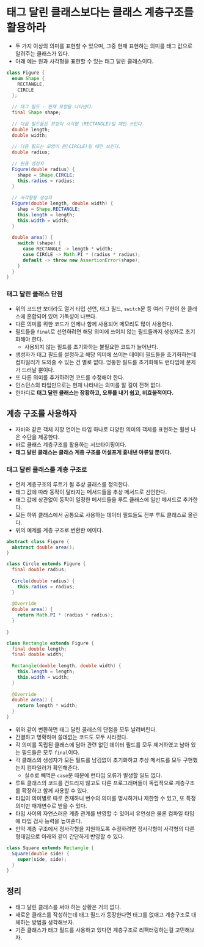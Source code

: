 # 태그 달린 클래스보다는 클래스 계층구조를 활용하라

* 두 가지 이상의 의미를 표현할 수 있으며, 그중 현재 표현하는 의미를 태그 값으로 알려주는 클래스가 있다.
* 아래 예는 원과 사각형을 표현할 수 있는 태그 달린 클래스이다.
```java
class Figure {
  enum Shape {
    RECTANGLE,
    CIRCLE
  };
  
  // 태그 필드 - 현재 모양을 나타낸다.
  final Shape shape;
  
  // 다음 필드들은 모양이 사각형 (RECTANGLE)일 때만 쓰인다.
  double length;
  double width;
  
  // 다음 필드는 모양이 원(CIRCLE)일 때만 쓰인다.
  double radius;
  
  // 원용 생성자
  Figure(double radius) {
    shape = Shape.CIRCLE;
    this.radius = radius;
  }
  
  // 사각형용 생성자
  Figure(double length, double width) {
    shap = Shape.RECTANGLE;
    this.length = length;
    this.width = width;
  }
  
  double area() {
    switch (shape) {
      case RECTANGLE -> length * width;
      case CIRCLE -> Math.PI * (radius * radius);
      default -> throw new AssertionError(shape);
    }
  }
}
```

### 태그 달린 클래스 단점

* 위의 코드만 보더라도 열거 타입 선언, 태그 필드, `switch`문 등 여러 구현이 한 클래스에 혼합되어 있어 가독성이 나쁘다.
* 다른 의미를 위한 코드가 언제나 함께 사용되어 메모리도 많이 사용한다.
* 필드들을 `final`로 선언하려면 해당 의미에 쓰이지 않는 필드들까지 생성자로 초기화해야 한다.
  * 사용되지 않는 필드를 초기화하는 불필요한 코드가 늘어난다.
* 생성자가 태그 필드를 설정하고 해당 의미에 쓰이는 데이터 필드들을 초기화하는데 컴파일러가 도와줄 수 있는 건 별로 없다.
  엉뚱한 필드를 초기화해도 런타임에 문제가 드러날 뿐이다.
* 또 다른 의미를 추가하려면 코드를 수정해야 한다.
* 인스턴스의 타입만으로는 현재 나타내는 의미를 알 길이 전혀 없다.
* 한마디로 **태그 달린 클래스는 장황하고, 오류를 내기 쉽고, 비효울적이다.**

## 계층 구조를 사용하자

* 자바와 같은 객체 지향 언어는 타입 하나로 다양한 의미의 객체를 표현하는 휠씬 나은 수단을 제공한다.
* 바로 클래스 계층구조를 활용하는 서브타이핑이다.
* **태그 달린 클래스는 클래스 계층 구조를 어설프게 흉내낸 아류일 뿐이다.**

### 태그 달린 클래스를 계층 구조로

* 먼저 계층구조의 루트가 될 추상 클래스를 정의한다.
* 태그 값에 따라 동작이 달라지는 메서드들을 추상 메서드로 선언한다.
* 태그 값에 상관없이 동작이 일정한 메서드들을 루트 클래스에 일반 메서드로 추가한다.
* 모든 하위 클래스에서 공통으로 사용하는 데이터 필드들도 전부 루트 클래스로 올린다.
* 위의 예제를 계층 구조로 변환한 예이다.
```java
abstract class Figure {
  abstract double area();
}

class Circle extends Figure {
  final double radius;
  
  Circle(double radius) {
    this.radius = radius;
  }
  
  @Override
  double area() {
    return Math.PI * (radius * radius);
  }
  
}

class Rectangle extends Figure {
  final double length;
  final double width;
  
  Rectangle(double length, double width) {
    this.length = length;
    this.width = width;
  }
  
  @Override
  double area() {
    return length * width;
  }
}
```

* 위와 같이 변환하면 태그 달린 클래스의 단점을 모두 날려버린다.
* 간결하고 명확하며 쓸데없는 코드도 모두 사라졌다.
* 각 의미를 독립된 클래스에 담아 관련 없던 데이터 필드를 모두 제거하였고 남아 있는 필드들은 모두 `final`이다.
* 각 클래스의 생성자가 모든 필드를 남김없이 초기화하고 추상 메서드를 모두 구현했는지 컴파일러가 확인해준다.
  * 실수로 빼먹은 `case`문 때문에 런타임 오류가 발생할 일도 없다.
* 루트 클래스의 코드를 건드리지 않고도 다른 프로그래머들이 독립적으로 계층구조를 확장하고 함께 사용할 수 있다.
* 타입이 의미별로 따로 존재하니 변수의 의미를 명시하거나 제한할 수 있고, 또 특정 의미만 매개변수로 받을 수 있다.
* 타입 사이의 자연스러운 계층 관계를 반영할 수 있어서 유연성은 물론 컴파일 타임에 타입 검사 능력을 높여준다.
* 만약 계층 구조에서 정사각형을 지원하도록 수정하려면 정사각형이 사각형의 다른 형태임으로 아래와 같이 간단하게 반영할 수 있다.

```java
class Square extends Rectangle {
  Square(double side) {
    super(side, side);
  }
}
```

## 정리

* 태그 달린 클래스를 써야 하는 상황은 거의 없다.
* 새로운 클래스를 작성하는데 태그 필드가 등장한다면 태그를 없애고 계층구조로 대체하는 방법을 생각해보자.
* 기존 클래스가 태그 필드를 사용하고 있다면 계층구조로 리팩터링하는걸 고민해보자.